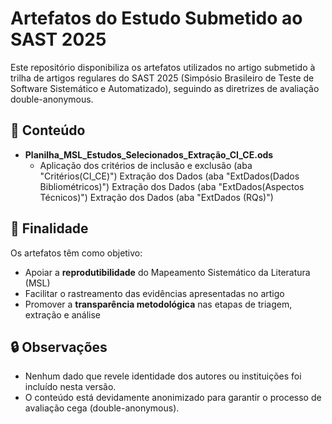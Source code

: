 # Artefatos do Estudo Submetido ao SAST 2025

Este repositório disponibiliza os artefatos utilizados no artigo submetido à trilha de artigos regulares do SAST 2025 (Simpósio Brasileiro de Teste de Software Sistemático e Automatizado), seguindo as diretrizes de avaliação double-anonymous.

## 📁 Conteúdo

- **Planilha_MSL_Estudos_Selecionados_Extração_CI_CE.ods**
  - Aplicação dos critérios de inclusão e exclusão (aba "Critérios(CI_CE)")
    Extração dos Dados (aba "ExtDados(Dados Bibliométricos)")
    Extração dos Dados (aba "ExtDados(Aspectos Técnicos)")
    Extração dos Dados (aba "ExtDados (RQs)")

## 🎯 Finalidade

Os artefatos têm como objetivo:

- Apoiar a **reprodutibilidade** do Mapeamento Sistemático da Literatura (MSL)
- Facilitar o rastreamento das evidências apresentadas no artigo
- Promover a **transparência metodológica** nas etapas de triagem, extração e análise

## 🔒 Observações

- Nenhum dado que revele identidade dos autores ou instituições foi incluído nesta versão.
- O conteúdo está devidamente anonimizado para garantir o processo de avaliação cega (double-anonymous).

